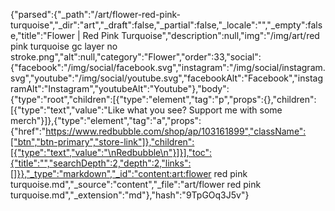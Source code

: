 {"parsed":{"_path":"/art/flower-red-pink-turquoise","_dir":"art","_draft":false,"_partial":false,"_locale":"","_empty":false,"title":"Flower | Red Pink Turquoise","description":null,"img":"/img/art/red pink turquoise gc layer no stroke.png","alt":null,"category":"Flower","order":33,"social":{"facebook":"/img/social/facebook.svg","instagram":"/img/social/instagram.svg","youtube":"/img/social/youtube.svg","facebookAlt":"Facebook","instagramAlt":"Instagram","youtubeAlt":"Youtube"},"body":{"type":"root","children":[{"type":"element","tag":"p","props":{},"children":[{"type":"text","value":"Like what you see? Support me with some merch"}]},{"type":"element","tag":"a","props":{"href":"https://www.redbubble.com/shop/ap/103161899","className":["btn","btn-primary","store-link"]},"children":[{"type":"text","value":"\nRedbubble\n"}]}],"toc":{"title":"","searchDepth":2,"depth":2,"links":[]}},"_type":"markdown","_id":"content:art:flower red pink turquoise.md","_source":"content","_file":"art/flower red pink turquoise.md","_extension":"md"},"hash":"9TpGOq3J5v"}
